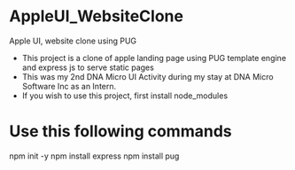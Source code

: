 # AppleUI_WebsiteClone
Apple UI, website clone using PUG
- This project is a clone of apple landing page using PUG template engine and express js to serve static pages
- This was my 2nd DNA Micro UI Activity during my stay at DNA Micro Software Inc as an Intern.
- If you wish to use this project, first install node_modules 

# Use this following commands
npm init -y
npm install express
npm install pug
